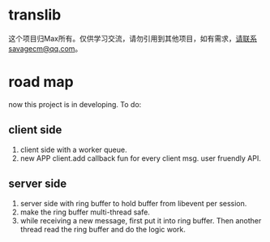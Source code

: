 # translib
这个项目归Max所有。仅供学习交流，请勿引用到其他项目，如有需求，请联系savagecm@qq.com。

# road map
now this project is in developing.
To do:
## client side
1. client side with a worker queue.
2. new APP client.add callback fun for every client msg. user fruendly API.
## server side
1. server side with ring buffer to hold buffer from libevent per session.
2. make the ring buffer multi-thread safe.
3. while receiving a new message, first put it into ring buffer. Then another thread read the ring buffer and do the logic work.

